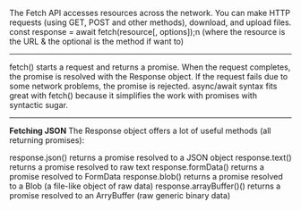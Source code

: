 The Fetch API accesses resources across the network. You can make HTTP requests (using GET, POST and other methods), download, and upload files.  const response = await fetch(resource[, options]);n    (where the resource is the URL & the optional is the method if want to)

**********************************************************************************************************

fetch() starts a request and returns a promise. When the request completes, the promise is resolved with the Response object. If the request fails due to some network problems, the promise is rejected. async/await syntax fits great with fetch() because it simplifies the work with promises with syntactic sugar. 

**********************************************************************************************************
<b>Fetching JSON</b>
The Response object offers a lot of useful methods (all returning promises):

response.json() returns a promise resolved to a JSON object
response.text() returns a promise resolved to raw text
response.formData() returns a promise resolved to FormData
response.blob() returns a promise resolved to a Blob (a file-like object of raw data)
response.arrayBuffer()() returns a promise resolved to an ArryBuffer (raw generic binary data)
